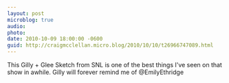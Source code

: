 ```yaml
---
layout: post
microblog: true
audio: 
photo: 
date: 2010-10-09 18:00:00 -0600
guid: http://craigmcclellan.micro.blog/2010/10/10/t26966747089.html
---
```

This Gilly + Glee Sketch from SNL is one of the best things I've seen on that show in awhile. Gilly will forever remind me of @EmilyEthridge
